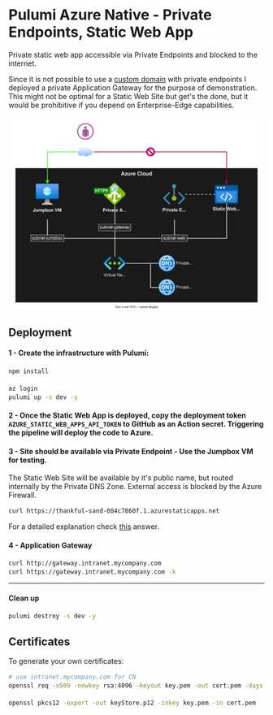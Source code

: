 # Pulumi Azure Native - Private Endpoints, Static Web App

Private static web app accessible via Private Endpoints and blocked to the internet.

Since it is not possible to use a [custom domain](https://stackoverflow.com/a/72241461/3231778) with private endpoints I deployed a private Application Gateway for the purpose of demonstration. This might not be optimal for a Static Web Site but get's the done, but it would be prohibitive if you depend on Enterprise-Edge capabilities.

![](.docs/staticwebapp.drawio2.svg?)

## Deployment

#### 1 - Create the infrastructure with Pulumi:

```sh
npm install

az login
pulumi up -s dev -y
```

#### 2 - Once the Static Web App is deployed, copy the deployment token `AZURE_STATIC_WEB_APPS_API_TOKEN` to GitHub as an Action secret. Triggering the pipeline will deploy the code to Azure.

#### 3 - Site should be available via Private Endpoint - Use the Jumpbox VM for testing.

The Static Web Site will be available by it's public name, but routed internally by the Private DNS Zone. External access is blocked by the Azure Firewall.

```sh
curl https://thankful-sand-084c7860f.1.azurestaticapps.net
```


For a detailed explanation check [this](https://stackoverflow.com/a/69423659/3231778) answer.

#### 4 - Application Gateway

```sh
curl http://gateway.intranet.mycompany.com
curl https://gateway.intranet.mycompany.com -k
```
---

####  Clean up

```sh
pulumi destroy -s dev -y
```

## Certificates

To generate your own certificates:

```sh
# use intranet.mycompany.com for CN
openssl req -x509 -newkey rsa:4096 -keyout key.pem -out cert.pem -days 3650 -nodes

openssl pkcs12 -export -out keyStore.p12 -inkey key.pem -in cert.pem
```
